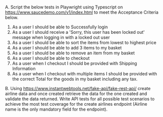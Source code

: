 A. Script the below tests in Playwright using Typescript on https://www.saucedemo.com/v1/index.html to meet the Acceptance Criteria below.
 
1. As a user I  should be able to Successfully login
2. As a user I should receive a 'Sorry, this user has been locked out' message when logging in with a locked out user
3. As a user I should be able to sort the items from lowest to highest price
4. As a user I should be able to add 3 items to my basket
5. As a user I should be able to remove an item from my basket
6. As a user I should be able to checkout
7. As a user when I checkout I should be provided with Shipping Information
8. As a user when I checkout with multiple items I should be provided with the correct Total for the goods in my basket including any tax.


B. Using https://www.instantwebtools.net/fake-api/fake-rest-api/ create airline data and once created retrieve the data for the one created and validate the data returned. Write API tests for all possible test scenarios to achieve the most test coverage for the create airlines endpoint (Airline name is the only mandatory field for the endpoint).

